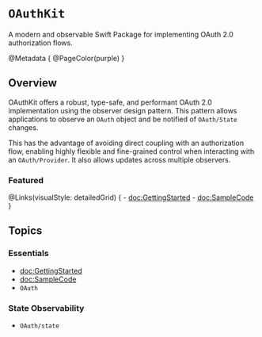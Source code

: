 # ``OAuthKit``

A modern and observable Swift Package for implementing OAuth 2.0 authorization flows.

@Metadata {
    @PageColor(purple)
}

## Overview

OAuthKit offers a robust, type-safe, and performant OAuth 2.0 implementation using the observer design pattern. This pattern allows applications to observe an ``OAuth`` object and be notified of ``OAuth/State`` changes. 

This has the advantage of avoiding direct coupling with an authorization flow, enabling highly flexible and fine-grained control when interacting with an ``OAuth/Provider``. It also allows updates across multiple observers.

### Featured

@Links(visualStyle: detailedGrid) {
    - <doc:GettingStarted>
    - <doc:SampleCode>
}

## Topics

### Essentials

- <doc:GettingStarted>
- <doc:SampleCode>
- ``OAuth``

### State Observability
- ``OAuth/state``
